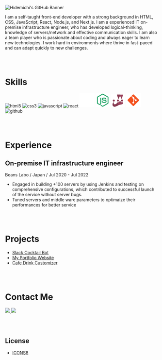 ![Hidemichi's GitHub Banner](./images/banner.png)

I am a self-taught front-end developer with a strong background in HTML, CSS, JavaScript, React, Node.js, and Next.js.
I am a experienced IT on-premise infrastructure engineer, who has developed logical-thinking, knowledge of servers/network and effective communication skills. I am also a team player who is passionate about coding and always eager to learn new technologies. I work hard in environments where thrive in fast-paced and can adapt quickly to new challenges.

<br />
<br />

# Skills

<p align="left"> 
  <img alt="html5" src="https://img.icons8.com/color/48/undefined/html-5--v1.png"/>
  <img alt="css3" src="https://img.icons8.com/color/48/undefined/css3.png"/>
  <img alt="javascript" src="https://img.icons8.com/color/48/undefined/javascript--v1.png"/>
  <img alt="react" src="https://img.icons8.com/office/40/undefined/react.png"/>
  <img alt="next" src="./images/next.png"/>
  <img alt="node" src="./images/node.png"/>
  <img alt="jest" src="./images/jest.png"/>
  <img alt="git" src="./images/git.png"/>
  <img alt="github" src="https://img.icons8.com/material-outlined/48/undefined/github.png"/>
</p>

<br />
<br />

# Experience

## On-premise IT infrastructure engineer

Beans Labo / Japan / Jul 2020 - Jul 2022

- Engaged in building +100 servers by using Jenkins and testing on comprehensive configurations, which contributed to successful launch of the service without server bugs.
- Tuned servers and middle ware parameters to optimaize their performances for better service

<br />
<br />

# Projects

<ul>
  <li>
    <a href="https://github.com/HidemichiShimura/slack-cocktail-bot">
      Slack Cocktail Bot
    </a>
  </li>
  <li>
    <a href="https://github.com/HidemichiShimura/portfolio">
    My Portfolio Website
    </a>
  </li>
  <li>
    <a href="https://github.com/HidemichiShimura/cafe-drink-customizer">
    Cafe Drink Customizer
    </a>
  </li>
</ul>

<br />
<br />

# Contact Me

<p align="left"> 
  <a href="https://www.linkedin.com/in/hidemichi-shimura/" target="_blank">
    <img src="https://img.icons8.com/color/48/undefined/linkedin-circled--v1.png"/>
  </a>
  <a href="https://twitter.com/hidemichiinvan" target="_blank">
    <img src="https://img.icons8.com/color/48/undefined/twitter-circled--v1.png"/>
  </a>
</p>

<br />
<br />

## License

- [ICONS8](https://icons8.com/)
